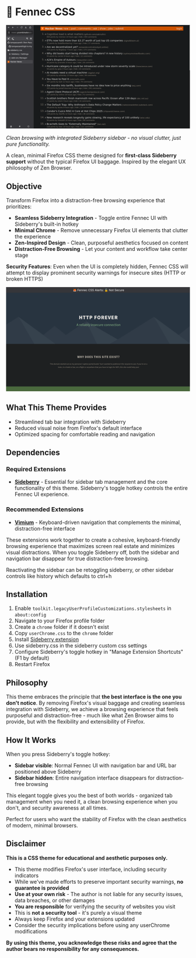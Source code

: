 # 🦊 Fennec CSS

![Demo Screenshot](demo.png)

*Clean browsing with integrated Sideberry sidebar - no visual clutter, just pure functionality.*

A clean, minimal Firefox CSS theme designed for **first-class Sideberry support** without the typical Firefox UI baggage. Inspired by the elegant UX philosophy of Zen Browser.

## Objective

Transform Firefox into a distraction-free browsing experience that prioritizes:

- **Seamless Sideberry Integration** - Toggle entire Fennec UI with Sideberry's built-in hotkey
- **Minimal Chrome** - Remove unnecessary Firefox UI elements that clutter the experience  
- **Zen-Inspired Design** - Clean, purposeful aesthetics focused on content
- **Distraction-Free Browsing** - Let your content and workflow take center stage

**Security Features**: Even when the UI is completely hidden, Fennec CSS will attempt to display prominent security warnings for insecure sites (HTTP or broken HTTPS)

![Demo Screenshot](demo-security.png)

## What This Theme Provides

- Streamlined tab bar integration with Sideberry
- Reduced visual noise from Firefox's default interface
- Optimized spacing for comfortable reading and navigation

## Dependencies

### Required Extensions
- **[Sideberry](https://addons.mozilla.org/en-US/firefox/addon/sidebery/)** - Essential for sidebar tab management and the core functionality of this theme. Sideberry's toggle hotkey controls the entire Fennec UI experience.

### Recommended Extensions
- **[Vimium](https://addons.mozilla.org/en-US/firefox/addon/vimium-ff/)** - Keyboard-driven navigation that complements the minimal, distraction-free interface

These extensions work together to create a cohesive, keyboard-friendly browsing experience that maximizes screen real estate and minimizes visual distractions. When you toggle Sideberry off, both the sidebar and navigation bar disappear for true distraction-free browsing.

Reactivating the sidebar can be retoggling sideberry, or other sidebar controls
like history which defaults to ctrl+h

## Installation

1. Enable `toolkit.legacyUserProfileCustomizations.stylesheets` in `about:config`
2. Navigate to your Firefox profile folder
3. Create a `chrome` folder if it doesn't exist
4. Copy `userChrome.css` to the `chrome` folder
5. Install [Sideberry extension](https://addons.mozilla.org/en-US/firefox/addon/sidebery/)
6. Use sideberry.css in the sideberry custom css settings
7. Configure Sideberry's toggle hotkey in "Manage Extension Shortcuts" (F1 by default)
8. Restart Firefox

## Philosophy

This theme embraces the principle that **the best interface is the one you don't notice**. By removing Firefox's visual baggage and creating seamless integration with Sideberry, we achieve a browsing experience that feels purposeful and distraction-free - much like what Zen Browser aims to provide, but with the flexibility and extensibility of Firefox.

## How It Works

When you press Sideberry's toggle hotkey:
- **Sidebar visible**: Normal Fennec UI with navigation bar and URL bar positioned above Sideberry
- **Sidebar hidden**: Entire navigation interface disappears for distraction-free browsing

This elegant toggle gives you the best of both worlds - organized tab management when you need it, a clean browsing experience when you don't, and security awareness at all times.

Perfect for users who want the stability of Firefox with the clean aesthetics of modern, minimal browsers.

## Disclaimer

**This is a CSS theme for educational and aesthetic purposes only.** 

- This theme modifies Firefox's user interface, including security indicators
- While we've made efforts to preserve important security warnings, **no guarantee is provided**
- **Use at your own risk** - The author is not liable for any security issues, data breaches, or other damages
- **You are responsible** for verifying the security of websites you visit
- This is **not a security tool** - it's purely a visual theme
- Always keep Firefox and your extensions updated
- Consider the security implications before using any userChrome modifications

**By using this theme, you acknowledge these risks and agree that the author bears no responsibility for any consequences.**